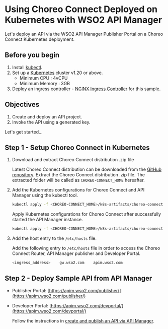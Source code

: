 # Using Choreo Connect Deployed on Kubernetes with WSO2 API Manager

Let's deploy an API via the WSO2 API Manager Publisher Portal on a Choreo Connect Kubernetes deployment.

## Before you begin

1.  Install [kubectl](https://kubernetes.io/docs/tasks/tools/install-kubectl/).
2.  Set up a [Kubernetes](https://Kubernetes.io/docs/setup/) cluster v1.20 or above.
      - Minimum CPU : 4vCPU
      - Minimum Memory : 3GB
3.  Deploy an ingress controller - [NGINX Ingress Controller](https://kubernetes.github.io/ingress-nginx/deploy/) for this sample.

## Objectives

1.  Create and deploy an API project.
2.  Invoke the API using a generated key.

Let's get started...

## Step 1 - Setup Choreo Connect in Kubernetes

1.  Download and extract Choreo Connect distribution .zip file

    Latest Choreo Connect distribution can be downloaded from the [GitHub repository](https://github.com/wso2/product-microgateway/releases). Extract the Choreo Connect distribution .zip file. The extracted folder will be called as `CHOREO-CONNECT_HOME` hereafter.

2.  Add the Kubernetes configurations for Choreo Connect and API Manager using the kubectl tool.

    ```bash
    kubectl apply -f <CHOREO-CONNECT_HOME>/k8s-artifacts/choreo-connect-with-apim/apim
    ```
    
    Apply Kubernetes configurations for Choreo Connect after successfully started the API Manager instance.
    ```bash
    kubectl apply -f <CHOREO-CONNECT_HOME>/k8s-artifacts/choreo-connect-with-apim/choreo-connect
    ```
    
3.  Add the host entry to the `/etc/hosts` file. 
    
    Add the following entry to `/etc/hosts` file in order to access the Choreo Connect Router, API Manager publisher and Developer Portal.

    ```sh
    <ingress_address>    gw.wso2.com    apim.wso2.com
    ```


## Step 2 - Deploy Sample API from API Manager

 - Publisher Portal:  [https://apim.wso2.com/publisher/](https://apim.wso2.com/publisher/)
 - Developer Portal:  [https://apim.wso2.com/devportal/](https://apim.wso2.com/devportal/)


    Follow the instructions in [create and publish an API via API Manager]({{base_path}}/deploy-and-publish/deploy-on-gateway/choreo-connect/getting-started/quick-start-guide-docker-with-apim/#step-3-create-and-publish-an-api-from-api-manager).

